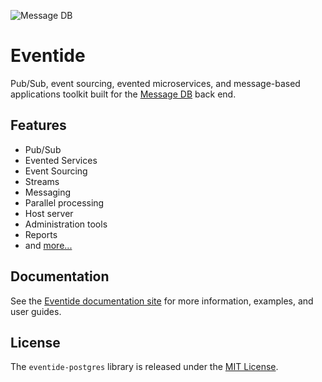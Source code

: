 ![Message DB](http://docs.eventide-project.org/eventide-icon-100.png)

# Eventide

Pub/Sub, event sourcing, evented microservices, and message-based applications toolkit built for the [Message DB](https://github.com/message-db/message-db) back end.

## Features

- Pub/Sub
- Evented Services
- Event Sourcing
- Streams
- Messaging
- Parallel processing
- Host server
- Administration tools
- Reports
- and [more...](http://docs.eventide-project.org)

## Documentation

See the [Eventide documentation site](http://docs.eventide-project.org) for more information, examples, and user guides.

## License

The `eventide-postgres` library is released under the [MIT License](https://github.com/eventide-project/eventide-postgres/blob/master/MIT-License.txt).
